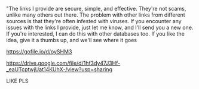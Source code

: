 "The links I provide are secure, simple, and effective. They're not scams, unlike many others out there. The problem with other links from different sources is that they're often infested with viruses. If you encounter any issues with the links I provide, just let me know, and I'll send you a new one. If you're interested, I can do this with other databases too. If you like the idea, give it a thumbs up, and we'll see where it goes



https://gofile.io/d/oySHM3

https://drive.google.com/file/d/1hf3dy47J3Hf-_eaUTcptwjUat14KUhX-/view?usp=sharing

LIKE PLS 
